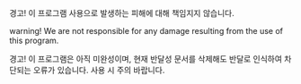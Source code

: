 경고! 이 프로그램 사용으로 발생하는 피해에 대해 책임지지 않습니다.

warning! We are not responsible for any damage resulting from the use of this program.

경고! 이 프로그램은 아직 미완성이며, 현재 반달성 문서를 삭제해도 반달로 인식하여 차단되는 오류가 있습니다. 사용 시 주의 바랍니다.
